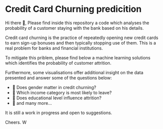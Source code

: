 # Credit Card Churning predicition

Hi there 👋, Please find inside this repository a code which analyses the probability of a customer staying with the bank based on his details. 

Credit card churning is the practice of repeatedly opening new credit cards to earn sign-up bonuses and then typically stopping use of them. This is a real problem for banks and financial institutions. 

To mitigate this priblem, please find below a machine learning solutions which identifies the probability of customer attrition.

Furthermore, some visualisations offer additional insight on the data presented and answer some of the questions below: 

* 🤔 Does gender matter in credit churning?
* 🤔 Which income category is most likely to leave?
* 🤔 Does educational level influence attrition?
* 👯 and many more...

It is still a work in progress and open to suggestions.


Cheers. W
